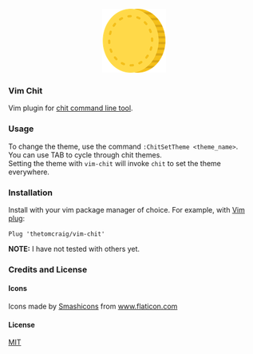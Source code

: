 <p align="center">
  <img src="img/vim-chit-icon.png" alt="chit title"><br>
</p>


### Vim Chit
Vim plugin for [chit command line tool](https://github.com/thetomcraig/chit).

### Usage
To change the theme, use the command `:ChitSetTheme <theme_name>`.  
You can use TAB to cycle through chit themes.  
Setting the theme with `vim-chit` will invoke `chit` to set the theme everywhere.

### Installation
Install with your vim package manager of choice.
For example, with [Vim plug](https://github.com/junegunn/vim-plug):
```
Plug 'thetomcraig/vim-chit'
```
__NOTE:__ I have not tested with others yet.

### Credits and License
#### Icons
<div>Icons made by <a href="https://www.flaticon.com/authors/smashicons" title="Smashicons">Smashicons</a> from <a href="https://www.flaticon.com/" title="Flaticon">www.flaticon.com</a></div>

#### License
[MIT](https://opensource.org/licenses/MIT)
